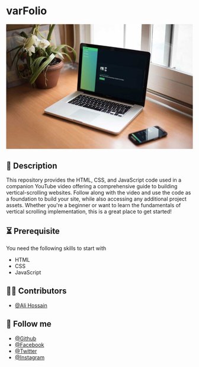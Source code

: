 # varFolio
[<img src='https://github.com/shovoalways/varFolio/blob/main/varFolio/img/bg.jpg?raw=true' alt='varFolio Image'>](https://www.facebook.com/shovoalways) 

## 📝 Description
This repository provides the HTML, CSS, and JavaScript code used in a companion YouTube video offering a comprehensive guide to building vertical-scrolling websites. Follow along with the video and use the code as a foundation to build your site, while also accessing any additional project assets. Whether you're a beginner or want to learn the fundamentals of vertical scrolling implementation, this is a great place to get started!

## ⏳ Prerequisite
You need the following skills to start with
- HTML
- CSS
- JavaScript


## 🧑‍💻 Contributors
- [@Ali Hossain](https://github.com/shovoalways/)



## 🥰 Follow me
- [@Github](https://github.com/shovoalways/) 
- [@Facebook](https://facebook.com/shovoalways/) 
- [@Twitter](https://twitter.com/shovoalways/) 
- [@Instagram](https://instagram.com/shovoalways/) 


